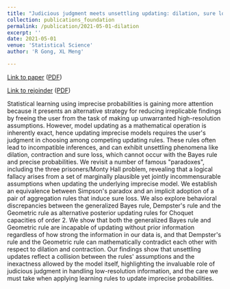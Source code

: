 ```yaml
---
title: "Judicious judgment meets unsettling updating: dilation, sure loss, and Simpson's paradox (with discussion)"
collection: publications_foundation
permalink: /publication/2021-05-01-dilation
excerpt: ''
date: 2021-05-01
venue: 'Statistical Science'
author: 'R Gong, XL Meng'

---
```


[Link to paper](https://doi.org/10.1214/19-STS765) ([PDF](https://RuobinGong.github.io/files/GongMeng2021_StatSci.pdf))

[Link to rejoinder](https://doi.org/10.1214/21-STS765REJ) ([PDF](https://RuobinGong.github.io/files/GongMeng2021_StatSciRejoinder.pdf)) 


Statistical learning using imprecise probabilities is gaining more attention because it presents an alternative strategy for reducing irreplicable findings by freeing the user from the task of making up unwarranted high-resolution assumptions. However, model updating as a mathematical operation is inherently exact, hence updating imprecise models requires the user's judgment in choosing among competing updating rules. These rules often lead to incompatible inferences, and can exhibit unsettling phenomena like dilation, contraction and sure loss, which cannot occur with the Bayes rule and precise probabilities. We revisit a number of famous "paradoxes", including the three prisoners/Monty Hall problem, revealing that a logical fallacy arises from a set of marginally plausible yet jointly incommensurable assumptions when updating the underlying imprecise model. We establish an equivalence between Simpson's paradox and an implicit adoption of a pair of aggregation rules that induce sure loss. We also explore behavioral discrepancies between the generalized Bayes rule, Dempster's rule and the Geometric rule as alternative posterior updating rules for Choquet capacities of order 2. We show that both the generalized Bayes rule and Geometric rule are incapable of updating without prior information regardless of how strong the information in our data is, and that Dempster's rule and the Geometric rule can mathematically contradict each other with respect to dilation and contraction. Our findings show that unsettling updates reflect a collision between the rules' assumptions and the inexactness allowed by the model itself, highlighting the invaluable role of judicious judgment in handling low-resolution information, and the care we must take when applying learning rules to update imprecise probabilities.
